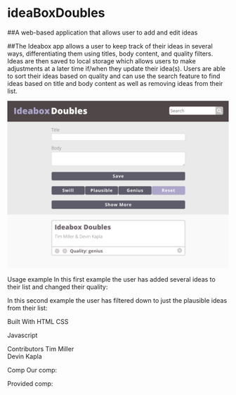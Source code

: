 # ideaBoxDoubles


##A web-based application that allows user to add and edit ideas

##The Ideabox app allows a user to keep track of their ideas in several ways, differentiating them using titles, body content, and quality filters. Ideas are then saved to local storage which allows users to make adjustments at a later time if/when they update their idea(s). Users are able to sort their ideas based on quality and can use the search feature to find ideas based on title and body content as well as removing ideas from their list.

![alt text](images/ibDesk.png)

Usage example
In this first example the user has added several ideas to their list and changed their quality:


In this second example the user has filtered down to just the plausible ideas from their list:

Built With
HTML
CSS

Javascript

Contributors
Tim Miller  
Devin Kapla

Comp
Our comp:

Provided comp:
